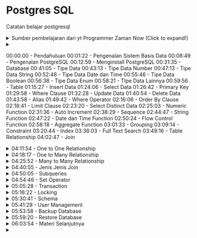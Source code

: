 # Postgres SQL

Catatan belajar postgresql 
<details> 
<summary> Sumber pembelajaran dari yt Programmer Zaman Now (Click to expand!)  </summary>

https://youtu.be/iEeveYoD0SA?si=wGV7oYYJ0rdBuUWG

</details>

<details>
<summary> </summary>
<img src="" style="width:500px">
</details>



00:00:00 - Pendahuluan
00:01:22 - Pengenalan Sistem Basis Data
00:08:49 - Pengenalan PostgreSQL
00:12:59 - Menginstall PostgreSQL
00:31:35 - Database
00:41:05 - Tipe Data
00:43:13 - Tipe Data Number
00:47:13 - Tipe Data String
00:52:48 - Tipe Data Date dan Time
00:55:46 - Tipe Data Boolean
00:56:38 - Tipe Data Enum
00:58:21 - TIpe Data Lainnya
00:59:56 - Table
01:15:27 - Insert Data
01:24:06 - Select Data
01:26:42 - Primary Key
01:29:58 - Where Clause
01:32:28 - Update Data
01:40:54 - Delete Data
01:43:58 - Alias
01:49:42 - Where Operator
02:16:06 - Order By Clause
02:18:41 - Limit Clause
02:23:20 - Select Distinct Data
02:25:03 - Numeric Function
02:31:36 - Auto Increment
02:38:29 - Sequence
02:44:47 - String Function
02:47:22 - Date dan Time Function
02:50:24 - Flow Control Function
02:58:18 - Aggregate Function
03:01:33 - Grouping
03:09:14 - Constraint
03:20:44 - Index
03:36:03 - Full Text Search
03:49:16 - Table Relationship
04:02:47 - Join




<!-- Materi One to one ralationship -->
<details>
<summary>04:11:54 - One to One Relationship</summary>

**One to One relationship** adalah relasi antar tabel yang paling sederhana. Artinya tiap data di sebuah tabel hanya boleh berelasi ke maksimal 1 data di tabel lainnya tidak boleh ada relasi lebih dari 1 data.

Contoh misal, kita membuat aplikasi toko online yang terdapat fitur wallet, dan 1 customer, cuma boleh punya 1 wallet.

<img src="./img/diagram_OtoO.png" style="width:500px">

Cara membuat One to One relationship cukup mudah, kita bisa membuat kolom foreign key, lalu set kolom tersebut menggunakan **UNIQUE KEY**, hal ini dapat mencegah terjadi data di kolom tersebut agar tidak duplikat.

Atau cara lainnya, kita bisa membuat tabel dengan primary key yang sama, sehingga tidak butuh lagi kolom untuk FOREIGN KEY.

```sql

-- membuat table wallet 
create table wallet (
	id serial not null,
	id_customer int not null,
	balance int not null default 0,
	primary key (id),
	constraint wallet_customer_unique unique (id_customer),
-- UNIQUE memastikan bahwa id_customer tidak ada yg sama datanya
	constraint fk_wallet_customer foreign key (id_customer) references customer(id)
);
```
</details>




<!-- Materi one to Many -->
<details>
<summary> 04:18:17 - One to Many Relationship
</summary>

**One to many relationship** adalah relasi antar tabel dimana satu data bisa digunakan lebih dari satu kali di tabel relasinya.Berbeda dengan one to one yang cuma bisa digunakan maksimal 1 kali di tabel relasinya, one to many tidak ada batasan berapa banyak data digunakan.

Contoh relasi antar tabel categories dan products, dimana satu category bisa digunakan oleh lebih dari satu product, yang artinya relasinya one category to many products.

Pembuatan relasi one to many sebenarnya sama dengan one to one, yang membedakan adalah, kita tidak perlu menggunakan ``UNIQUE KEY``, karena datanya memang bisa berkali-kali ditambahkan di tabel relasinya.

<img src="./img/diagram_OtoM.png" style="width:500px">

```sql
-- membuat table categoies 1 to N products
create table categories(
	id varchar(10) not null,
	name varchar(100) not null,
	primary key (id)
);

-- rubah table products
alter table products
add column id_category varchar(10)
add constraint fk_product_category foreign key(id_category) references categories(id);
```
</details>




<!-- Materi Many to Many relationship -->
<details> 
<summary> 04:25:52 - Many to Many Relationship </summary>

**Many to Many** adalah relasi dimana ada relasi antara 2 tabel dimana table pertama bisa punya banyak relasi di table kedua, dan table kedua pun punya banyak relasi di table pertama.

Ini memang sedikit membingungkan, bagaimana caranya bisa relasi kebanyakan secara bolak balik, sedangkan di table kita cuma punya 1 kolom?

Contoh relasi many to many adalah relasi antara produk dan penjualan, dimana setiap produk bisa dijual berkali kali, dan setiap penjualan bisa untuk lebih dari satu produk.

Solusi yang biasa dilakukan jika terjadi relasi many to many adalah, biasanya kita akan <u>menambah 1 tabel ditengahnya</u>. Tabel ini bertugas sebagai jembatan untuk menggabungkan relasi many to many. Isi table ini akan ada id dari table pertama dan table kedua, dalam kasus ini adalah ``id_product`` dan ``id_order``. Dengan demikian, kita bisa menambahkan beberapa data ke dalam tabel relasi ini, sehingga berarti satu product bisa dijual beberapa kali di dalam table order, dan satu order bisa membeli lebih dari satu product.

<img src="./img/diagram_MtoM.png" style="width:500px">

```sql 
-- Pemecahan masalah : products(N) to (N)orders
-- jadi : products(N) to (1)orders_detail(1) to (N)orders
-- table products sudah dibuat
-- table orders 
create table orders(
	id serial not null,
	total int not null,
	order_date timestamp not null default current_timestamp,
	primary key(id)
);
-- buat table orders detail
create table orders_detail(
	id_product varchar(10) not null,
	id_order int not null,
	price int not null,
	quantity int not null,
	primary key(id_product, id_order),
    add constraint fk_order_detail _product foreign key (id_product) references products(id),
    add constraint fk_order_detail_order foreign key (id_order) references orders(id)
);

```
</details>




<!-- Materi jenis-jenis join -->
<details>
<summary> 04:40:55 - Jenis Jenis Join </summary>

**INNER JOIN (default join)**

**Inner join** adalah mekanisme JOIN, dimana terdapat relasi antara tabel pertama dan tabel kedua. Jika ada data di tabel pertama yang tidak memiliki relasi di table kedua ataupun sebaliknya, maka hasil INNER JOIN tidak akan ditampilkan. 

<img src="./img/diagram_innerjoin.png" style="width:500px">

contoh query inner join :
```sql
select * from categories
inner join products on products.id_category = categories.id;
```

**LEFT JOIN**

**left join** adalah join yang seperti inner join, tapi semua data ditable pertama akan diambil, ditable kedua hanya yang berelasi yang diambil datanya.

<img src="./img/diagram_leftjoin.png" style="width:500px">

contoh query left join:
```sql
select * from categories
left join products on products.id_category = categories.id;
```

**RIGHT JOIN**

**Right join** adalah join seperti inner join, semua data ditable kedua akan diambil,tapi ditable pertama hanya akan menampilkan data yag berelasinya saja. (kebalikan left join).

<img src="./img/diagram_rightjoin.png" style="width:500px">

Contoh query right join:
```sql
select * from categories
right join products on products.id_category = categories.id;
```

**FULL JOIN**

FULL JOIN adalah join yang semua data di tabelnya pertama dan kedua diambil/ditampilkan, jika tidak ada relasi maka hasilnya null.

<img src="./img/diagram_fulljoin.png" style="width:500px">

Contoh query full join:
```sql
select * from categories
full join products on products.id_category = categories.id;

```
</details>




<!-- Materi Subqueries -->
<details>
<summary> 04:50:05 - Subqueries </summary>

**subqueries** adalah query yang ada didalam query yang lain, bisa digunakan untuk pencarian where dari hasil select query ataupun aggregate function.

```sql
-- subquery di where
select avg(price) from products;  -- aggregate function
select * from products where price > (select avg(price) from products);
```
```sql
-- subquery di from
select max(price) from (select products.price as price
from categories join products on products.id_category = categories.id) as contoh;
```
</details>




<!-- Materi set operator -->
<details>
<summary> 04:54:46 - Set Operator </summary>

**operator set**, dimana ini adalah operasi antara hasil dari dua SELECT query. Ada beberapa jenis operator set yaitu ; UNION, UNION ALL, INTERSECT, EXCEPT. 

**operator set : UNION**

Union adalah operasi menggabungkan dua buah select query, dimana jika terdapat data yang duplikat, data duplikasinya akan dihapus dari hasil query. contoh:
```sql
select distinct email from customer 
union
select distinct email from guestbooks;
--distinct hanya untuk menghilangkan data duplikat
```
<img src="./img/diagram_union.png" style="width:500px">

**set operator : UNION ALL**

union all adalah operasi union, tapi data hasil duplikat tetap akan ditampilkan di hasil querynya. contoh :
```sql
select distinct email from customer
union all
select distinct email from guestbooks;
```
<img src="./img/diagram_unionall.png" style="width:500px">

**set operator : INTERSECT**

intersect adalah operasi menggabungkan dua query, tapi yang diambil/ditampilkan hanya yang datanya ada dihasil query pertama dan kedua, dan datanya muncul tidak dalam keadaan duplikat. contoh:
```sql
select distinct email from customer
intersect
select distinct email from guestbooks;
```
<img src="./img/diagram_intersect.png" style="width:500px">

**set operator : EXCEPT**

except adalah operasi dua query dimana, jika data itu sama pada query pertama dan query kedua maka data tidak akan ditampilkan. contoh:
```sql
select distinct email from customer
except
select distinct email from guestbooks;
```
<img src="./img/diagram_except.png" style="width:500px">

> Adapun ``set operator`` bisagunakan pada **subquery**

```sql
-- set operator union all pada subquery
select email, count(email) 
from (select email from customer 
    union all 
    select email from guestbooks) as contoh 
group by email;
```
Query tersebut untuk menghitung duplikat email pada table customer dan guestbooks, hasilnya akan seperti ini:
<img src="./img/count_email_edit.png" style="width:300px">
</details>




<!-- Materi transaction -->
<details>
<summary> 05:05:28 - Transaction </summary>

**Transaction** adalah cara atau mekanisme membungkus beberapa perintah sekaligus menjadi satu operasi, hal ini bertujuan agar data tetap konsisten. Kenapa bisa konsisten? karena semua perintah yang ada dalam transaction harus berhasil semuanya atau gagal semuanya. 

contoh kasus aplikasi belanja online ketika customer menekan tombol pesan maka yt terjadi:

* insert data tabel order pesanan, 
* insert data detail order pesanan,  
* menurunkan quantity di table product dll.

Jika terjadi kesalahan/pembatalan disalah satu perintah harapannya perintah sebelumnya dibatalkan, agar data tetap konsisten. 3 perintah utama ``transaction`` di postgresql yaitu: 

|     Perintah      |       Keterangan       |
|-------------------|------------------------|
| START TRANSACTION | Memulai proses transaksi, proses selanjutnya akan dianggap transaksi sampai perintah COMMIT atau ROLLBACK |
|COMMIT             | Menyimpan secara permanen seluruh proses transaksi |
|ROLLBACK           | Membatalkan secara permanen seluruh proses transaksi |

Fitur transaction ini tidak bisa berpengaruh pada perintah **DDL (Data Definition Language)** seperti perintah merubah struktur, membuat tabel, menambahkan kolom, hapus tabel, hapus DB. Transaction hanya bisa digunakan pada perintah **DML (Data Manipulation Language)** seperti operasi Insert, Update, dan Delete saja.

```sql
-- contoh transaction
start transaction ;
insert into guestbooks(email, title, content)
values ('transaction@pzn.com', 'transaction', 'transaction');

insert into guestbooks(email, title, content)
values ('transaction@pzn.com', 'transaction', 'transaction 2');

insert into guestbooks(email, title, content)
values ('transaction@pzn.com', 'transaction', 'transaction 3');
-- hasil input 3 data diatas muncul di user yang melakukan input saja 
-- hasil input 3 data diatas akan benar-benar maksu jika sudah dicommit
select * from guestbooks;
commit;
```
</details>




<!-- Materi Locking -->
<details>
<summary> 05:16:22 - Locking </summary>

locking adalah proses mengunci data yang ada di DBMS. Misalkan pada saat menggunakan fitur ``transaction`` saat sql belum di ``commit`` atau di ``rollback`` maka datanya itu akan secara otomatis dilock terlebih dahulu sebelum akhirnya data dimasukan atau perintahnya dieksekusi.

```sql 
start transaction;
update products set description = 'mie ayam original enak' where id = 'P0001';
-- saat ini perubahan description pada data P0001 sudah dilock
-- perubahannya hanya akan dilihat oleh sesion/ atau orang tersebut
-- tapi ketika seseorang melakukan perubahan pada P0001 (data yang sama) maka 
-- perubahannya akan ditangguhkan (menunggu) hingga perintah commit disesi ini dilakukan. 
commit;
```
Proses mengunci data sangat penting dilakukan, salah satunya agar data benar-benar terjamin konsistensinya. Karena pada kenyataannya, aplikasi yang akan kita buat pasti digunakan oleh banyak pengguna, dan banyak pengguna tersebut bisa saja akan mengakses data yang sama, jika tidak ada proses locking, bisa dipastikan akan terjadi **RACE CONDITION**, yaitu proses balapan ketika mengubah data yang sama.

Contoh saja, ketika kita belanja di toko online, kita akan balapan membeli barang yang sama, jika data tidak terjaga, bisa jadi kita salah mengupdate stock karena pada saat yang bersamaan banyak yang melakukan perubahan stock barang.

**Locking manual**, saat melakukan perubahan pada data, biasanya kita akan melihat data tersebut (``select``) sebelum merubahnya. Untuk mencegah perubahan data tesebut oleh user lain pada saat kita lihat maka sebaiknya kita gunakan lock pada query select dengan menambahkan perintah ``for update`` pada query ``select`` tersebut. 
```sql 
start transaction;
select * from products where id = 'P0001' for update;
-- data P0001 sudah dilock saat query select,
-- perubahan user lain pada data 'P0001' akan ditangguhkan
```

⚠️ Selain itu ada yang diperhatikan yaitu **Deadlock**, Deadlock adalah situasi ada 2 proses yang saling menunggu satu sama lain, namun data yang ditunggu dua-duanya di lock oleh proses yang lainnya, sehingga proses menunggunya ini tidak akan pernah selesai. Contoh kasus deadlock :
```sql 
-- user ke-1 melakukan SELECT FOR UPDATE didata 'P0001'
start transaction;
select * from products where id = 'P0001' for update;
-- user ke-2 melakukan SELECT FOR UPDATE didata 'P0002'
start transaction;
select * from products where id = 'P0002' for update;
-- lalu user ke-1 melakukan SELECT FOR UPDATE didata 'P0002'
-- dan user ke-2 melakukan SELECT FOR UPDATE didata 'P0001'
```
akhirnya ``proses user ke-1`` dan ``proses user ke-2`` akan saling menunggu dan dari 4 proses ini akan terjadi yang namanya proses deadlock.

<img src="./img/waiting_deadlock.png" style="width:700px">


Untungnya postgresql bisa mendeteksi proses deadlock, maka jika terjadi hal serupa postgresql akan otomatis menghentikannya. 
<img src="./img/deadlock.png" style="width:700px">
</details>




<!-- Materi schema -->
<details>
<summary>05:30:41 - Schema </summary>
Di POSTGRESQL terdapat fitur schema, secara default saat membuat  table sebenarnya kita membuat dan menyimpan data table kita di dalam schema public. Gambarannya sama seperti kita menyimpan file-file didalam sebuah folder. 

<img src="./img/diagram_schema.png" style="width:500px">

Di Postgresql kita bisa membuat schema sendiri, berikut sql untuk schema: 
```sql 
--melihat current schema  
select current_schema();
show search_path;
-- membuat dan emnghapus schema
create schema contoh;
create schema contoh1;
-- hati-hati bisa menghapus seluruh schema 
drop schema contoh;
drop schema contoh1;
-- pindah schema dari public ke contoh
set search_path to contoh;
```
Dengan adanya schema ini memungkinkan kita untuk membuat 2 tabel dengan nama yang sama disatu database tetapi berbeda schema. Saat kita membuat table otomatis table akan dibuat pada schema yang sedang dipilih ``current_schema``. Maka ketika kita ingin mengakses ataupun melakukan perubahan pada schema lain dari schema yang digunakan, kita bisa menambahkan nama ``nama_schema.nama_table`` di sqlnya. Misalkan :
```sql 
-- current_schema di contoh, ingin melihat table produk di schema public:
select * from public.products;
-- currrent_schema di public, ingin membuat table di schema contoh
create table contoh.products(
	id serial not null,
	name varchar(100) not null,
	primary key(id)
);
-- insert ke products yang ada di schema contoh saat berada di schema public
insert into contoh.products(name)
values  ('iphone'),
        ('Play station');
```
</details>




<!-- materi user management -->
<details>
<summary> 05:41:29 - User Management </summary>
Secara default user utama yang dibuat otomatis saat installasi postgres (nama user linux/mac) itu defaultnya memiliki hak akses super administrator. Proses memanage user hanya bisa dilakukan oleh user yang memiliki hak akses super administrator.

> pro tip: sebaiknya saat menggunakan postgresSQL aplikasi yang dibuat/diproduction, tidak disarankan menggunakan user utama. lebih baik membuat user baru yang khusus untuk tiap aplikasi dan dibatasi hak aksesnya untuk tiap user tersebut.

SQL membuat dan menghapus user, detail perintahnya bisa dilihat [disini](https://www.postgresql.org/docs/current/sql-createrole.html). Contoh sql membuat dan menghapus user:
```sql
-- membuat
create role yusuf;
create role anisa;
-- menghapus
drop role yusuf;
drop role anisa;
```
sql merubah user, detail dokumentasinya bisa dilihat [disini](https://www.postgresql.org/docs/current/sql-alterrole.html). Contoh sql merubah user:
```sql
-- merubah password user 
alter role yusuf login password 'rahasia';
alter role anisa login password 'rahasia';
```
Adapun cara untuk memberikan hak akses pada user yaitu dengan ``grant``, detailnya bisa dilihat [disini](https://www.postgresql.org/docs/current/sql-grant.html). Contoh penggunaan grant:
```sql
-- memberi hak akses update, insert, dan select user "yusuf" pada semua table di schema public
grant insert, update, select on all tables in schema public to yusuf;
-- memberi hak akses menggunakan dan update sequence "guestbooks_id_seq" untuk user "yusuf"
grant usage, select, update on guestbooks_id_seq to yusuf;
-- memberi hak akses insert, update, select user "anisa" pada table customer saja
grant insert, update, select on customer to anisa;
```
</details>




<!-- Materi backup -->
<details>
<summary>05:53:58 - Backup Database </summary>

> Pro tips : ada baiknya kita selalu melakukan backup data secara reguler

Untuk melakukan backup database tidak menggunakan perintah SQL, melainkan menggunakan command postgreSQL, namanya adalah ``pg_dump`` [lebih detailnya](https://www.postgresql.org/docs/current/app-pgdump.html).
```
pg_dump --host=localhost --port=5432 --dbname=belajar --username=yourname --format=plain --file=Users/yourname/backup.sql
```
</details>




<!-- materi restore -->
<details>
<summary>05:59:20 - Restore Database </summary>
Buat database baru dengan nama ``belajar_restore``

```sql 
create database belajar_restore;
```
lalu restore backup sebelumnya backup.sql ke db belajar_restore dengan perintah psql :

```
psql --host=localhost --port=5432 --dbname=belajar_restore --username=yourname --file=Users/yourname/backup.sql 
```
</details>




<!-- materi selanjutnya -->
<details>
<summary> 06:03:54 - Materi Selanjutnya</summary>
Postgresql dah tamat materi selanjutnya:

* postgresql ACID
* postgresql table partitioning
* studi kasus database desing psql
* belajar bahasa pemograman
</details>




<details>
<summary> </summary>
<img src="" style="width:500px">
</details>


